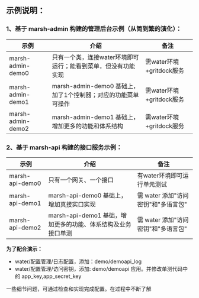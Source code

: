 

## 示例说明：


### 1、基于 marsh-admin 构建的管理后台示例（从简到繁的演化）：

| 示例   | 介绍                                           | 备注                  |
|------|----------------------------------------------|---------------------|
| marsh-admin-demo0 | 只有一个类，连接water环境即可运行；能看到菜单，但没有功能实现            | 需water环境+gritdock服务 |
| marsh-admin-demo1 | marsh-admin-demo0 基础上，加了1个控制器；对应的功能菜单可操作 | 需water环境+gritdock服务        |
| marsh-admin-demo2 | marsh-admin-demo1 基础上，增加更多的功能和体系结构            | 需water环境+gritdock服务        |


### 2、基于 marsh-api 构建的接口服务示例：

| 示例   | 介绍                                    | 备注                       |
|------|---------------------------------------|--------------------------|
| marsh-api-demo0 | 只有一个网关、一个接口                           | 有water环境即可运行单元测试         |
| marsh-api-demo1 | marsh-api-demo0 基础上，增加真接实口实现           | 需 water 添加"访问密钥"和"多语言包"  |
| marsh-api-demo2 | marsh-api-demo1 基础，增加更多的功能、体系结构及业务接口单测 | 需 water 添加"访问密钥"和"多语言包"  |


**为了配合演示：**

* water/配置管理/日志配置，添加：demo/demoapi_log
* water/配置管理/访问密钥，添加: demo/demoapi 应用。并修改单测代码中的 app_key,app_secret_key


一些细节问题，可通过检查和实现完成配置。在过程中不断了解